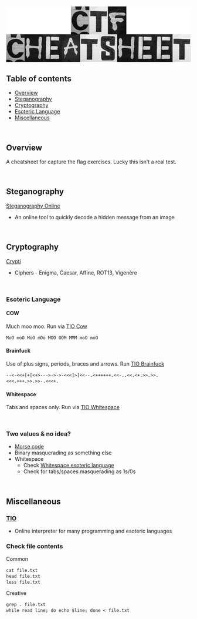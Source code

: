 ![alt text](/media/title.png "ctf-cheatsheet")

## Table of contents
- [Overview](#overview)
- [Steganography](#steganography)
- [Cryptography](#cryptography)
- [Esoteric Language](#esoteric-language)
- [Miscellaneous](#miscellaneous)

<br>

## Overview
A cheatsheet for capture the flag exercises. Lucky this isn't a real test.

<br>

## Steganography
[Steganography Online][steganography-online]
- An online tool to quickly decode a hidden message from an image

<br>

## Cryptography
[Crypti][crypti]
- Ciphers - Enigma, Caesar, Affine, ROT13, Vigenère

<br>

###  Esoteric Language
#### COW
Much moo moo. Run via [TIO Cow](tio-cow)
```
MoO moO MoO mOo MOO OOM MMM moO moO
```

#### Brainfuck
Use of plus signs, periods, braces and arrows. Run [TIO Brainfuck](tio-brainfuck)
```
--<-<<+[+[<+>--->->->-<<<]>]<<--.<++++++.<<-..<<.<+.>>.>>.<<<.+++.>>.>>-.<<<+.
```

#### Whitespace
Tabs and spaces only. Run via [TIO Whitespace](tio-whitespace)

<br>

### Two values & no idea?
- [Morse code][morse]
- Binary masquerading as something else
- Whitespace
    - Check [Whitespace esoteric language](tio-whitespace)
    - Check for tabs/spaces masquerading as 1s/0s

<br>

## Miscellaneous
### [TIO][tio]
- Online interpreter for many programming and esoteric languages

### Check file contents
Common
```
cat file.txt
head file.txt
less file.txt
```

Creative
```
grep . file.txt
while read line; do echo $line; done < file.txt
```


[steganography-online]: https://stylesuxx.github.io/steganography/
[morse]: https://morsecode.scphillips.com/translator.html
[crypti]: https://cryptii.com/
[tio]: https://tio.run/
[tio-whitespace]: https://tio.run/#whitespace
[tio-brainfuck]: https://tio.run/#brainfuck
[tio-cow]: https://tio.run/#cow
